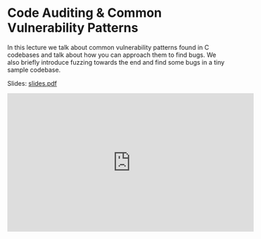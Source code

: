 # Code Auditing & Common Vulnerability Patterns

In this lecture we talk about common vulnerability patterns found in C codebases and talk about how
you can approach them to find bugs. We also briefly introduce fuzzing towards the end and find some
bugs in a tiny sample codebase.

Slides: [slides.pdf](/resources/lecture_slides/code_audit.pdf)

<center>
    <iframe width="560" height="315" src="https://www.youtube.com/embed/SNmtwV0AOH8" title="YouTube video player" frameborder="0" allow="accelerometer; autoplay; clipboard-write; encrypted-media; gyroscope; picture-in-picture; web-share" allowfullscreen></iframe>
</center>
